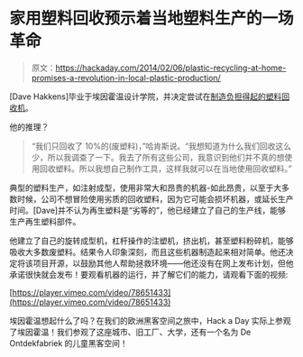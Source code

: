 # 家用塑料回收预示着当地塑料生产的一场革命

> 原文：<https://hackaday.com/2014/02/06/plastic-recycling-at-home-promises-a-revolution-in-local-plastic-production/>

[Dave Hakkens]毕业于埃因霍温设计学院，并决定尝试在[制造负担得起的塑料回收机](http://www.preciousplastic.com/)。

他的推理？

> “我们只回收了 10%的(废塑料)，”哈肯斯说。“我想知道为什么我们回收这么少，所以我调查了一下。我去了所有这些公司，我意识到他们并不真的想使用回收塑料。所以我想自己制作工具，这样我就可以在当地使用回收塑料。”

典型的塑料生产，如注射成型，使用非常大和昂贵的机器-如此昂贵，以至于大多数时候，公司不想冒险使用劣质的回收塑料，因为它可能会损坏机器，或延长生产时间。[Dave]并不认为再生塑料是“劣等的”，他已经建立了自己的生产线，能够生产再生塑料部件。

他建立了自己的旋转成型机，杠杆操作的注塑机，挤出机，甚至塑料粉碎机，能够吸收大多数废塑料。结果令人印象深刻，而且这些机器制造起来相对简单。他还决定将该项目开源，以鼓励其他人帮助拯救环境——他还没有在网上发布计划，但他承诺很快就会发布！要观看机器的运行，并了解它们的能力，请观看下面的视频:

[https://player.vimeo.com/video/78651433](https://player.vimeo.com/video/78651433)

埃因霍温想起什么了吗？在我们的欧洲黑客空间之旅中，Hack a Day 实际上参观了埃因霍温！我们参观了这座城市、旧工厂、大学，还有一个名为 De Ontdekfabriek 的儿童黑客空间！